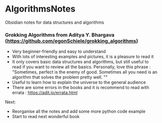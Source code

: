# AlgorithmsNotes
Obsidian notes for data structures and algorithms

### Grokking Algorithms from Aditya Y. Bhargava (https://github.com/egonSchiele/grokking_algorithms)
- Very beginner-friendly and easy to understand
- With lots of interesting examples and pictures, it is a pleasure to read it
- It only covers basic data structures and algorithms, but still useful to read if you want to review all the basics. Personally, love this phrase : "Sometimes, perfect is the enemy of good. Sometimes all you need is an algorithm that solves the problem pretty well. ""
- Useful to learn how to explain the universe to the general audience
- There are some errors in the books and it is recommend to read with errata : https://adit.io/errata.html

Next: 
- Reorganise all the notes and add some more python code example
- Start to read next wonderful book